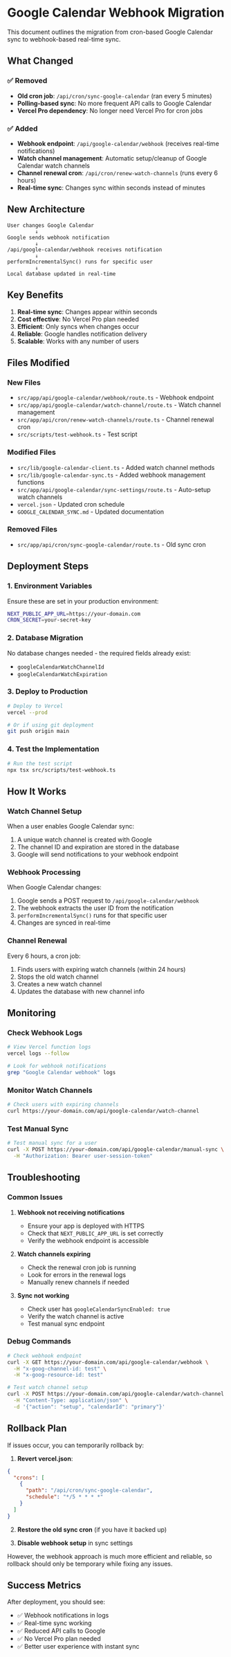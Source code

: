 # Google Calendar Webhook Migration

This document outlines the migration from cron-based Google Calendar sync to webhook-based real-time sync.

## What Changed

### ✅ Removed

- **Old cron job**: `/api/cron/sync-google-calendar` (ran every 5 minutes)
- **Polling-based sync**: No more frequent API calls to Google Calendar
- **Vercel Pro dependency**: No longer need Vercel Pro for cron jobs

### ✅ Added

- **Webhook endpoint**: `/api/google-calendar/webhook` (receives real-time notifications)
- **Watch channel management**: Automatic setup/cleanup of Google Calendar watch channels
- **Channel renewal cron**: `/api/cron/renew-watch-channels` (runs every 6 hours)
- **Real-time sync**: Changes sync within seconds instead of minutes

## New Architecture

```
User changes Google Calendar
         ↓
Google sends webhook notification
         ↓
/api/google-calendar/webhook receives notification
         ↓
performIncrementalSync() runs for specific user
         ↓
Local database updated in real-time
```

## Key Benefits

1. **Real-time sync**: Changes appear within seconds
2. **Cost effective**: No Vercel Pro plan needed
3. **Efficient**: Only syncs when changes occur
4. **Reliable**: Google handles notification delivery
5. **Scalable**: Works with any number of users

## Files Modified

### New Files

- `src/app/api/google-calendar/webhook/route.ts` - Webhook endpoint
- `src/app/api/google-calendar/watch-channel/route.ts` - Watch channel management
- `src/app/api/cron/renew-watch-channels/route.ts` - Channel renewal cron
- `src/scripts/test-webhook.ts` - Test script

### Modified Files

- `src/lib/google-calendar-client.ts` - Added watch channel methods
- `src/lib/google-calendar-sync.ts` - Added webhook management functions
- `src/app/api/google-calendar/sync-settings/route.ts` - Auto-setup watch channels
- `vercel.json` - Updated cron schedule
- `GOOGLE_CALENDAR_SYNC.md` - Updated documentation

### Removed Files

- `src/app/api/cron/sync-google-calendar/route.ts` - Old sync cron

## Deployment Steps

### 1. Environment Variables

Ensure these are set in your production environment:

```bash
NEXT_PUBLIC_APP_URL=https://your-domain.com
CRON_SECRET=your-secret-key
```

### 2. Database Migration

No database changes needed - the required fields already exist:

- `googleCalendarWatchChannelId`
- `googleCalendarWatchExpiration`

### 3. Deploy to Production

```bash
# Deploy to Vercel
vercel --prod

# Or if using git deployment
git push origin main
```

### 4. Test the Implementation

```bash
# Run the test script
npx tsx src/scripts/test-webhook.ts
```

## How It Works

### Watch Channel Setup

When a user enables Google Calendar sync:

1. A unique watch channel is created with Google
2. The channel ID and expiration are stored in the database
3. Google will send notifications to your webhook endpoint

### Webhook Processing

When Google Calendar changes:

1. Google sends a POST request to `/api/google-calendar/webhook`
2. The webhook extracts the user ID from the notification
3. `performIncrementalSync()` runs for that specific user
4. Changes are synced in real-time

### Channel Renewal

Every 6 hours, a cron job:

1. Finds users with expiring watch channels (within 24 hours)
2. Stops the old watch channel
3. Creates a new watch channel
4. Updates the database with new channel info

## Monitoring

### Check Webhook Logs

```bash
# View Vercel function logs
vercel logs --follow

# Look for webhook notifications
grep "Google Calendar webhook" logs
```

### Monitor Watch Channels

```bash
# Check users with expiring channels
curl https://your-domain.com/api/google-calendar/watch-channel
```

### Test Manual Sync

```bash
# Test manual sync for a user
curl -X POST https://your-domain.com/api/google-calendar/manual-sync \
  -H "Authorization: Bearer user-session-token"
```

## Troubleshooting

### Common Issues

1. **Webhook not receiving notifications**

   - Ensure your app is deployed with HTTPS
   - Check that `NEXT_PUBLIC_APP_URL` is set correctly
   - Verify the webhook endpoint is accessible

2. **Watch channels expiring**

   - Check the renewal cron job is running
   - Look for errors in the renewal logs
   - Manually renew channels if needed

3. **Sync not working**
   - Check user has `googleCalendarSyncEnabled: true`
   - Verify the watch channel is active
   - Test manual sync endpoint

### Debug Commands

```bash
# Check webhook endpoint
curl -X GET https://your-domain.com/api/google-calendar/webhook \
  -H "x-goog-channel-id: test" \
  -H "x-goog-resource-id: test"

# Test watch channel setup
curl -X POST https://your-domain.com/api/google-calendar/watch-channel \
  -H "Content-Type: application/json" \
  -d '{"action": "setup", "calendarId": "primary"}'
```

## Rollback Plan

If issues occur, you can temporarily rollback by:

1. **Revert vercel.json**:

```json
{
  "crons": [
    {
      "path": "/api/cron/sync-google-calendar",
      "schedule": "*/5 * * * *"
    }
  ]
}
```

2. **Restore the old sync cron** (if you have it backed up)

3. **Disable webhook setup** in sync settings

However, the webhook approach is much more efficient and reliable, so rollback should only be temporary while fixing any issues.

## Success Metrics

After deployment, you should see:

- ✅ Webhook notifications in logs
- ✅ Real-time sync working
- ✅ Reduced API calls to Google
- ✅ No Vercel Pro plan needed
- ✅ Better user experience with instant sync
